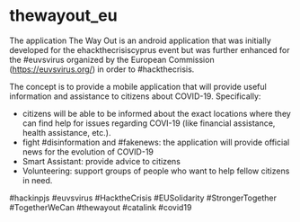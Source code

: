 # thewayout_eu
The application The Way Out is an android application that was initially developed for the ehackthecrisiscyprus event but was further enhanced for the #euvsvirus organized by the European Commission (https://euvsvirus.org/) in order to #hackthecrisis.

The concept is to provide a mobile application that will provide useful information and assistance to citizens about COVID-19. Specifically: 
- citizens will be able to be informed about the exact locations where they can find help for issues regarding COVI-19 (like financial assistance, health assistance, etc.). 
- fight #disinformation and #fakenews: the application will provide official news for the evolution of COVID-19 
- Smart Assistant: provide advice to citizens
- Volunteering:  support groups of people who want to help fellow citizens in need. 

#hackinpjs #euvsvirus #HacktheCrisis #EUSolidarity #StrongerTogether #TogetherWeCan
#thewayout #catalink #covid19 
